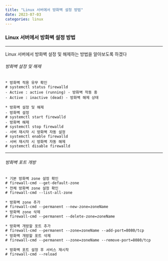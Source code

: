 ```yaml
---
title: "Linux 서버에서 방화벽 설정 방법"
date: 2023-07-03
categories: linux
---
```


### Linux 서버에서 방화벽 설정 방법

---

Linux 서버에서 방화벽 설정 및 해제하는 방법을 알아보도록 하겠다


###### 방화벽 설정 및 해제

```
* 방화벽 적용 유무 확인
# systemctl status firewalld
- Active : active (running) - 방화벽 작동 중
- Active : inactive (dead) - 방화벽 해제 상태

* 방화벽 설정 및 해제
- 방화벽 설정
# systemctl start firewalld
- 방화벽 해제
# systemctl stop firewalld
- 서버 재시작 시 방화벽 자동 설정
# systemctl enable firewalld
- 서버 재시작 시 방화벽 자동 해제
# systemctl disable firewalld
```

---

###### 방화벽 포트 개방

```
* 기본 방화벽 zone 설정 확인
# firewall-cmd --get-default-zone
* 전체 방화벽 zone 설정 확인
# firewall-cmd --list-all-zone

* 방화벽 zone 추가
# firewall-cmd --permanent --new-zone=zoneName
* 방화벽 zone 삭제
# firewall-cmd --permanent --delete-zone=zoneName

* 방화벽 개방할 포트 추가
# firewall-cmd --permanent --zone=zoneName --add-port=8080/tcp
* 방화벽 개방할 포트 삭제
# firewall-cmd --permanent --zone=zoneName --remove-port=8080/tcp

* 방화벽 포트 설정 후 서비스 재시작
# firewall-cmd --reload
```
